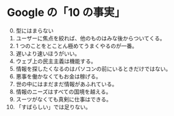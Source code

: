 # Google の「10 の事実」

0. 型にはまらない
1. ユーザーに焦点を絞れば、他のものはみな後からついてくる。
2. 1 つのことをとことん極めてうまくやるのが一番。
3. 遅いより速いほうがいい。
4. ウェブ上の民主主義は機能する。
5. 情報を探したくなるのはパソコンの前にいるときだけではない。
6. 悪事を働かなくてもお金は稼げる。
7. 世の中にはまだまだ情報があふれている。
8. 情報のニーズはすべての国境を越える。
9. スーツがなくても真剣に仕事はできる。
10. 「すばらしい」では足りない。
